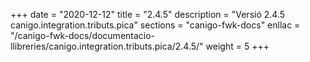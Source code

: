 +++
date        = "2020-12-12"
title       = "2.4.5"
description = "Versió 2.4.5 canigo.integration.tributs.pica"
sections    = "canigo-fwk-docs"
enllac		= "/canigo-fwk-docs/documentacio-llibreries/canigo.integration.tributs.pica/2.4.5/"
weight		= 5
+++
